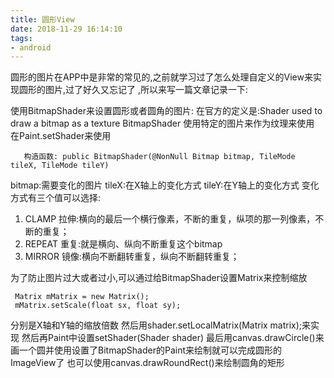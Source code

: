```yaml
---
title: 圆形View
date: 2018-11-29 16:14:10
tags:
- android
---
```


圆形的图片在APP中是非常的常见的,之前就学习过了怎么处理自定义的View来实现圆形的图片,过了好久又忘记了
,所以来写一篇文章记录一下:

使用BitmapShader来设置圆形或者圆角的图片:
在官方的定义是:Shader used to draw a bitmap as a texture BitmapShader  使用特定的图片来作为纹理来使用
在Paint.setShader来使用

       构造函数: public BitmapShader(@NonNull Bitmap bitmap, TileMode tileX, TileMode tileY)

bitmap:需要变化的图片
tileX:在X轴上的变化方式
tileY:在Y轴上的变化方式
变化方式有三个值可以选择:

1. CLAMP 拉伸:横向的最后一个横行像素，不断的重复，纵项的那一列像素，不断的重复；
1. REPEAT 重复:就是横向、纵向不断重复这个bitmap
1. MIRROR 镜像:横向不断翻转重复，纵向不断翻转重复；

为了防止图片过大或者过小,可以通过给BitmapShader设置Matrix来控制缩放

     Matrix mMatrix = new Matrix();
     mMatrix.setScale(float sx, float sy);

分别是X轴和Y轴的缩放倍数 然后用shader.setLocalMatrix(Matrix matrix);来实现
然后再Paint中设置setShader(Shader shader)
最后用canvas.drawCircle()来画一个圆并使用设置了BitmapShader的Paint来绘制就可以完成圆形的ImageView了
也可以使用canvas.drawRoundRect()来绘制圆角的矩形
